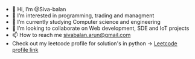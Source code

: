 - 👋 Hi, I’m @Siva-balan
- 👀 I’m interested in programming, trading and managment
- 🌱 I’m currently studying Computer science and engineering
- 💞️ I’m looking to collaborate on Web development, SDE and IoT projects
- 📫 How to reach me sivabalan.arun@gmail.com
- Check out my leetcode profile for solution's in python -> [Leetcode profile link](https://leetcode.com/sivabalan2/)

<!---
Siva-balan/Siva-balan is a ✨ special ✨ repository because its `README.md` (this file) appears on your GitHub profile.
You can click the Preview link to take a look at your changes.
--->
